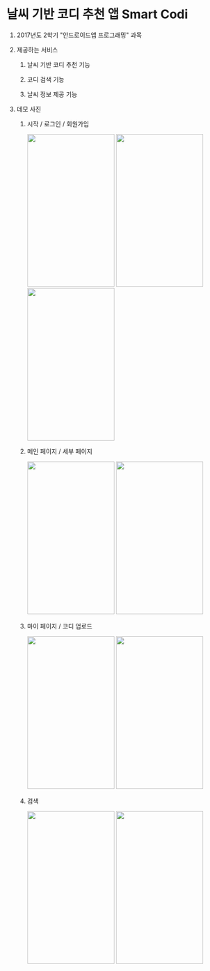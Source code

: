 # 날씨 기반 코디 추천 앱 Smart Codi

1. 2017년도 2학기 "안드로이드앱 프로그래밍" 과목 

2. 제공하는 서비스

    1. 날씨 기반 코디 추천 기능
    
    2. 코디 검색 기능
    
    3. 날씨 정보 제공 기능
    
3. 데모 사진

    1. 시작 / 로그인 / 회원가입
    
        <img src="https://raw.githubusercontent.com/csy9608/SmartCodi/master/docs/screenshot/start_page.png" width="200" height="350">
        <img src="https://raw.githubusercontent.com/csy9608/SmartCodi/master/docs/screenshot/login.png" width="200" height="350">
        <img src="https://raw.githubusercontent.com/csy9608/SmartCodi/master/docs/screenshot/register.png" width="200" height="350">

    2. 메인 페이지 / 세부 페이지
    
        <img src="https://raw.githubusercontent.com/csy9608/SmartCodi/master/docs/screenshot/main_page.png" width="200" height="350">
        <img src="https://raw.githubusercontent.com/csy9608/SmartCodi/master/docs/screenshot/detail_page.png" width="200" height="350">

    3. 마이 페이지 / 코디 업로드      
    
        <img src="https://raw.githubusercontent.com/csy9608/SmartCodi/master/docs/screenshot/my_page.png" width="200" height="350">
        <img src="https://raw.githubusercontent.com/csy9608/SmartCodi/master/docs/screenshot/codi_upload.png" width="200" height="350">    
    
    4. 검색

        <img src="https://raw.githubusercontent.com/csy9608/SmartCodi/master/docs/screenshot/before_search.png" width="200" height="350">
        <img src="https://raw.githubusercontent.com/csy9608/SmartCodi/master/docs/screenshot/after_search.png" width="200" height="350">    
